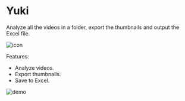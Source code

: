 Yuki
====
Analyze all the videos in a folder,
export the thumbnails and output the Excel file.

![icon](https://github.com/loonghao/Yuki/blob/master/resources/yuki.png)

Features:
- Analyze videos.
- Export thumbnails.
- Save to Excel.

![demo](https://user-images.githubusercontent.com/13111745/44737904-d0cc7500-ab25-11e8-8a71-dccb574b777f.gif)
